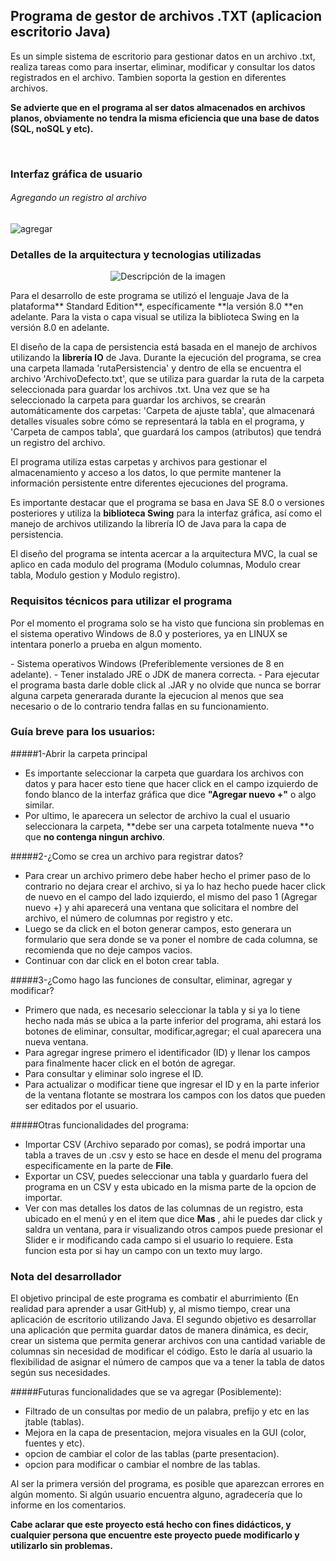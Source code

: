 ## Programa de gestor de archivos .TXT (aplicacion escritorio Java)

<p>
  Es un simple sistema de escritorio para gestionar datos en un archivo .txt,
 realiza tareas como para insertar, eliminar, modificar y consultar los datos
  registrados en el archivo. Tambien soporta la gestion en diferentes archivos. 
  
  **Se advierte que en el programa al ser datos almacenados en archivos planos, obviamente no tendra la misma eficiencia que una base de datos (SQL, noSQL y etc).**
</p>

<br>

### Interfaz gráfica de usuario
###### Agregando un registro al archivo
![agregar](https://github.com/AlbinJunLiang/proyecto-escritorio-gestor-datos-archivos/assets/130929541/1d9b9834-c1c5-49ff-9b98-0cc4bdad0a38)

### Detalles de la arquitectura y tecnologias utilizadas
<p align="center">
  <img src="URL_de_la_imagen" alt="Descripción de la imagen">
</p>
<p>
Para el desarrollo de este programa se utilizó el lenguaje Java de la plataforma** Standard Edition**, específicamente **la versión 8.0 **en adelante. Para la vista o capa visual se utiliza la biblioteca Swing en la versión 8.0 en adelante.

El diseño de la capa de persistencia está basada en el manejo de archivos utilizando la **librería IO** de Java. Durante la ejecución del programa, se crea una carpeta llamada 'rutaPersistencia' y dentro de ella se encuentra el archivo 'ArchivoDefecto.txt', que se utiliza para guardar la ruta de la carpeta seleccionada para guardar los archivos .txt. Una vez que se ha seleccionado la carpeta para guardar los archivos, se crearán automáticamente dos carpetas: 'Carpeta de ajuste tabla', que almacenará detalles visuales sobre cómo se representará la tabla en el programa, y 'Carpeta de campos tabla', que guardará los campos (atributos) que tendrá un registro del archivo.

El programa utiliza estas carpetas y archivos para gestionar el almacenamiento y acceso a los datos, lo que permite mantener la información persistente entre diferentes ejecuciones del programa.

Es importante destacar que el programa se basa en Java SE 8.0 o versiones posteriores y utiliza la **biblioteca Swing** para la interfaz gráfica, así como el manejo de archivos utilizando la librería IO de Java para la capa de persistencia.

El diseño del programa se intenta acercar a la arquitectura MVC, la cual se aplico en cada modulo del programa (Modulo columnas, Modulo crear tabla, Modulo gestion y Modulo registro).
</p>


### Requisitos técnicos para utilizar el programa
<p>
  Por el momento el programa solo se ha visto que funciona sin problemas en el sistema  operativo Windows de 8.0 y posteriores, ya en LINUX se intentara ponerlo a prueba en algun momento.
</p>
  - Sistema operativos Windows (Preferiblemente versiones de 8 en adelante).
  - Tener instalado JRE o JDK de manera correcta.
  -  Para ejecutar el programa basta darle doble click al .JAR y no olvide que nunca se borrar alguna carpeta generarada durante la ejecucion al menos que sea necesario o de lo contrario tendra fallas en su funcionamiento.

### Guía breve para los usuarios:
#####1-Abrir la carpeta principal
- Es importante seleccionar la carpeta que guardara los archivos con datos y para hacer esto tiene que hacer click en el campo izquierdo de fondo blanco de la interfaz gráfica que dice **"Agregar nuevo +"** o algo similar.
- Por ultimo, le aparecera un selector de archivo la cual el usuario seleccionara la carpeta, **debe ser una carpeta totalmente nueva **o que **no contenga ningun archivo**.

#####2-¿Como se crea un archivo para registrar datos?
- Para crear un archivo primero debe haber hecho el primer paso de lo contrario no dejara crear el archivo, si ya lo haz hecho puede hacer click de nuevo en el campo del lado izquierdo, el mismo del paso 1 (Agregar nuevo +) y ahi aparecerá una ventana que solicitara el nombre del archivo, el número de columnas por registro y etc.
- Luego se da click en el boton generar campos, esto generara un formulario que sera donde se va poner el nombre de cada columna, se recomienda que no deje campos vacios.
- Continuar con dar click en el boton crear tabla.

#####3-¿Como hago las funciones de consultar, eliminar, agregar y modificar?
- Primero que nada, es necesario seleccionar la tabla y si ya lo tiene hecho nada más se ubica a la parte inferior del programa, ahi estará los botones de eliminar, consultar, modificar,agregar; el cual aparecera una nueva ventana.
- Para agregar ingrese primero el identificador (ID) y llenar los campos para finalmente hacer click en el botón de agregar.
- Para consultar y eliminar solo ingrese el ID.
- Para actualizar o modificar tiene que ingresar el ID y en la parte inferior de la ventana flotante se mostrara los campos con los datos que pueden ser editados por el usuario.

#####Otras funcionalidades del programa:
- Importar CSV (Archivo separado por comas), se podrá importar una tabla a traves de un .csv y esto se hace en desde el menu del programa especificamente en la parte de **File**.
- Exportar un CSV, puedes seleccionar una tabla y guardarlo fuera del programa en un CSV y esta ubicado en la misma parte de la opcion de importar.
- Ver con mas detalles los datos de las columnas de un registro, esta ubicado en el menú y en el item que dice **Mas** , ahi le puedes dar click y saldra un ventana, para ir visualizando otros campos puede presionar el Slider e ir modificando cada campo si el usuario lo requiere. Esta funcion esta por si hay un campo con un texto muy largo.

### Nota del desarrollador


El objetivo principal de este programa es combatir el aburrimiento (En realidad para aprender a usar GitHub) y, al mismo tiempo, crear una aplicación de escritorio utilizando Java. El segundo objetivo es desarrollar una aplicación que permita guardar datos de manera dinámica, es decir, crear un sistema que permita generar archivos con una cantidad variable de columnas sin necesidad de modificar el código. Esto le daría al usuario la flexibilidad de asignar el número de campos que va a tener la tabla de datos según sus necesidades.

#####Futuras funcionalidades que se va agregar (Posiblemente): 
- Filtrado de un consultas por medio de un palabra, prefijo y etc en las  jtable (tablas).
- Mejora en la capa de presentacion, mejora visuales en la GUI (color, fuentes y etc).
- opcion de cambiar el color de las tablas (parte presentacion).
- opcion para modificar o cambiar el nombre de las tablas.

Al ser la primera versión del programa, es posible que aparezcan errores en algún momento. Si algún usuario encuentra alguno, agradecería que lo informe en los comentarios.

**Cabe aclarar que este proyecto está hecho con fines didácticos, y cualquier persona que encuentre este proyecto puede modificarlo y utilizarlo sin problemas.**
<br>
<br>
<br>
<br>
